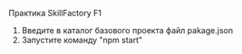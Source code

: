 Практика SkillFactory F1
1. Введите в каталог базового проекта файл pakage.json
2. Запустите команду "npm start"
